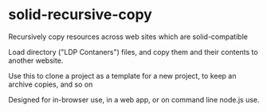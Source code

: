 # solid-recursive-copy
Recursively copy resources across web sites which are solid-compatible

Load directory ("LDP Contaners") files, and copy them and their contents 
to another website.

Use this to clone a project as a template for a new project,
to keep an archive copies, and so on

Designed for in-browser use, in a web app, or on command line node.js use.

